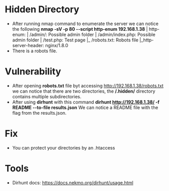 # Hidden Directory
- After running nmap command to enumerate the server we can notice the following
__nmap -sV -p 80 --script http-enum 192.168.1.38__
| http-enum:
|   /admin/: Possible admin folder
|   /admin/index.php: Possible admin folder
|   /test.php: Test page
|_  /robots.txt: Robots file
|_http-server-header: nginx/1.8.0
- There is a robots file.

# Vulnerability
- After opening **robots.txt** file byt accessing http://192.168.1.38/robots.txt we can notice that there are two directories, the __/.hidden/__ directory contains multiple subdirectories.
- After using __dirhunt__ with this command
 **dirhunt http://192.168.1.38/ -f README --to-file results.json**
We can notice a README file with the flag from the results.json.
# Fix
- You can protect your directories by an .htaccess
# Tools
- Dirhunt docs: https://docs.nekmo.org/dirhunt/usage.html

